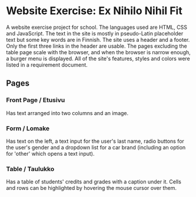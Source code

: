 # Website Exercise: Ex Nihilo Nihil Fit

A website exercise project for school. The languages used are HTML, CSS and JavaScript.
The text in the site is mostly in pseudo-Latin placeholder text but some key words are in Finnish.
The site uses a header and a footer. Only the first three links in the header are usable.
The pages excluding the table page scale with the browser, and when the browser is narrow enough, a burger menu is displayed.
All of the site's features, styles and colors were listed in a requirement document.

## Pages

### Front Page / Etusivu
Has text arranged into two columns and an image.

### Form / Lomake
Has text on the left, a text input for the user's last name, radio buttons for the user's gender and a dropdown list for a car brand (including an option for 'other' which opens a text input).

### Table / Taulukko
Has a table of students' credits and grades with a caption under it. Cells and rows can be highlighted by hovering the mouse cursor over them.
